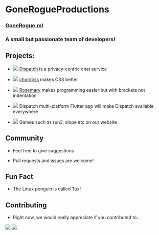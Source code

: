 # GoneRogueProductions
### [GoneRogue.ml](Gonerogue.ml)
### A small but passionate team of developers!

## Projects:

- <img SRC='https://img.shields.io/static/v1?label=Written In&message=PHP and AJAX&color=purple' /> [Dispatch](http://dispatch.ml) is a privacy-centric chat service

- <img SRC='https://img.shields.io/static/v1?label=Written In&message=CSS&color=lightblue' /> [chordcss](http://getchord.ml) makes CSS better

- <img SRC='https://img.shields.io/static/v1?label=Written In&message=CPP&color=darkblue' /> [Rosemary](http://GitHub.com/gonerogueproductions/Rosemary) makes programming easier but with brackets not indentation 

- <img SRC='https://img.shields.io/static/v1?label=Written In&message=Flutter&color=blue' /> Dispatch multi-platform Flutter app will make Dispatch available everywhere

- <img SRC='https://img.shields.io/static/v1?label=Written In&message=HTML, CSS and JS&color=orange' /> Games such as run3, slope etc on our website

## Community

- Feel free to give suggestions

- Pull requests and issues are welcome!

## Fun Fact

- The Linux penguin is called Tux!

## Contributing
- Right now, we would really appreciate if you
contributed to...
<img SRC='https://img.shields.io/static/v1?label=cssframework&message=chordcss&color=orange' />
<img SRC='https://img.shields.io/static/v1?label=programming language&message=Rosemary&color=green' />

